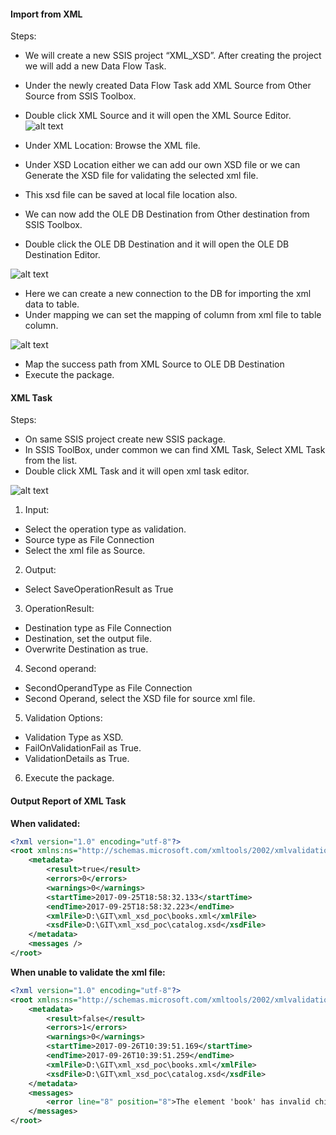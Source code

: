 #### Import from XML

Steps:
+ We will create a new SSIS project “XML_XSD”. After creating the project we will add a new Data Flow Task. 
+ Under the newly created Data Flow Task add XML Source from Other Source from SSIS Toolbox.
+ Double click XML Source and it will open the XML Source Editor.
![alt text](https://github.com/shishirmax/xml_xsd_poc/blob/master/poc_image/xml_source_editor.jpg)


+ Under XML Location: Browse the XML file.
+ Under XSD Location either we can add our own XSD file or we can Generate the XSD file for validating the selected xml file.
+ This xsd file can be saved at local file location also.
+ We can now add the OLE DB Destination from Other destination from SSIS Toolbox.
+ Double click the OLE DB Destination and it will open the OLE DB Destination Editor.

![alt text](https://github.com/shishirmax/xml_xsd_poc/blob/master/poc_image/ole_db_connection_editior_CM.jpg)


+ Here we can create a new connection to the DB for importing the xml data to table.
+ Under mapping we can set the mapping of column from xml file to table column.

![alt text](https://github.com/shishirmax/xml_xsd_poc/blob/master/poc_image/ole_db_connection_editior_mappings.jpg)


+ Map the success path from XML Source to OLE DB Destination 
+ Execute the package.

#### XML Task
Steps:
+ On same SSIS project create new SSIS package.
+ In SSIS ToolBox, under common we can find XML Task, Select XML Task from the list.
+ Double click XML Task and it will open xml task editor.

![alt text](https://github.com/shishirmax/xml_xsd_poc/blob/master/poc_image/xml_task_editor.jpg)

1. Input: 
+ Select the operation type as validation.
+ Source type as File Connection
+ Select the xml file as Source.
2. Output:
+ Select SaveOperationResult as True
3. OperationResult:
+ Destination type as File Connection
+ Destination, set the output file.
+ Overwrite Destination as true.
4. Second operand:
+ SecondOperandType as File Connection
+ Second Operand, select the XSD file for source xml file.
5. Validation Options:
+ Validation Type as XSD.
+ FailOnValidationFail as True.
+ ValidationDetails as True.
6. Execute the package.

#### Output Report of XML Task

**When validated:**
```XML
<?xml version="1.0" encoding="utf-8"?>
<root xmlns:ns="http://schemas.microsoft.com/xmltools/2002/xmlvalidation">
	<metadata>
		<result>true</result>
		<errors>0</errors>
		<warnings>0</warnings>
		<startTime>2017-09-25T18:58:32.133</startTime>
		<endTime>2017-09-25T18:58:32.223</endTime>
		<xmlFile>D:\GIT\xml_xsd_poc\books.xml</xmlFile>
		<xsdFile>D:\GIT\xml_xsd_poc\catalog.xsd</xsdFile>
	</metadata>
	<messages />
</root>
```
**When unable to validate the xml file:**
```XML
<?xml version="1.0" encoding="utf-8"?>
<root xmlns:ns="http://schemas.microsoft.com/xmltools/2002/xmlvalidation">
	<metadata>
		<result>false</result>
		<errors>1</errors>
		<warnings>0</warnings>
		<startTime>2017-09-26T10:39:51.169</startTime>
		<endTime>2017-09-26T10:39:51.259</endTime>
		<xmlFile>D:\GIT\xml_xsd_poc\books.xml</xmlFile>
		<xsdFile>D:\GIT\xml_xsd_poc\catalog.xsd</xsdFile>
	</metadata>
	<messages>
		<error line="8" position="8">The element 'book' has invalid child element 'description123'. List of possible elements expected: 'description'.</error>
	</messages>
</root>
```